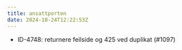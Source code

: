 ```yaml
---
title: ansattporten
date: 2024-10-24T12:22:53Z
---
```

- ID-4748: returnere feilside og 425 ved duplikat (#1097)

